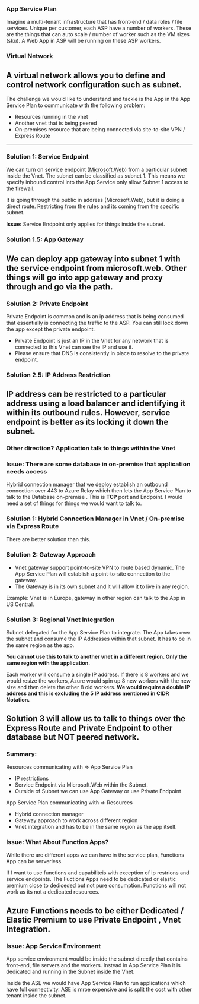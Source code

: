 ### App Service Plan 


Imagine a multi-tenant infrastructure that has front-end / data roles / file services. Unique per customer, each ASP have a number of workers. These are the things that can auto scale / number of worker such as the VM sizes (sku). A Web App in ASP will be running on these ASP workers.

### Virtual Network


A virtual network allows you to define and control network configuration such as subnet. 
----

The challenge we would like to understand and tackle is the App in the App Service Plan to communicate with the following problem:


- Resources running in the vnet
- Another vnet that is being peered
- On-premises resource that are being connected via site-to-site VPN / Express Route


----

### Solution 1: Service Endpoint


We can turn on service endpoint ([Microsoft.Web](http://microsoft.web/)) from a particular subnet inside the Vnet. The subnet can be classified as subnet 1. This means we specify inbound control into the App Service only allow Subnet 1 access to the firewall.

It is going through the public in address (Microsoft.Web), but it is doing a direct route. Restricting from the rules and its coming from the specific subnet.

**Issue:** Service Endpoint only applies for things inside the subnet. 

### Solution 1.5: App Gateway 


We can deploy app gateway into subnet 1 with the service endpoint from microsoft.web. Other things will go into app gateway and proxy through and go via the path.  
----

### Solution 2: Private Endpoint


Private Endpoint is common and is an ip address that is being consumed that essentially is connecting the traffic to the ASP. You can still lock down the app except the private endpoint.


- Private Endpoint is just an IP in the Vnet for any network that is connected to this Vnet can see the IP and use it. 
- Please ensure that DNS is consistently in place to resolve to the private endpoint.

### Solution 2.5: IP Address Restriction 


IP address can be restricted to a particular address using a load balancer and identifying it within its outbound rules. However, service endpoint is better as its locking it down the subnet.
----

### Other direction? Application talk to things within the Vnet 


### Issue: There are some database in on-premise that application needs access


Hybrid connection manager that we deploy establish an outbound connection over 443 to Azure Relay which then lets the App Service Plan to talk to the Database on-premise . This is **TCP** port and Endpoint. I would need a set of things for things we would want to talk to. 

### Solution 1: Hybrid Connection Manager in Vnet / On-premise via Express Route


There are better solution than this. 

### Solution 2: Gateway Approach

- Vnet gateway support point-to-site VPN to route based dynamic. The App Service Plan will establish a point-to-site connection to the gateway. 
- The Gateway is in its own subnet and it will allow it to live in any region. 

Example: Vnet is in Europe, gateway in other region can talk to the App in US Central. 

### Solution 3: Regional Vnet Integration 


Subnet delegated for the App Service Plan to integrate. The App takes over the subnet and consume the IP Addresses within that subnet. It has to be in the same region as the app. 

**You cannot use this to talk to another vnet in a different region. Only the same region with the application.** 

Each worker will consume a single IP address. If there is 8 workers and we would resize the workers, Azure would spin up 8 new workers with the new size and then delete the other 8 old workers. **We would require a double IP address and this is excluding the 5 IP address mentioned in CIDR Notation.** 

Solution 3 will allow us to talk to things over the Express Route and Private Endpoint to other database but **NOT** peered network.
----

### Summary:


Resources communicating with ⇒ App Service Plan 


- IP restrictions 
- Service Endpoint via Microsoft.Web within the Subnet. 
- Outside of Subnet we can use App Gateway or use Private Endpoint 

App Service Plan communicating with ⇒ Resources


- Hybrid connection manager
- Gateway approach to work across different region
- Vnet integration and has to be in the same region as the app itself.

### Issue: What About Function Apps? 


While there are different apps we can have in the service plan, Functions App can be serverless. 

If I want to use functions and capabiliteis with exception of ip restrions and service endpoints. The Fuctions Apps need to be dedicated or elastic premium close to dediceded but not pure consumption. Functions will not work as its not a dedicated resources.

Azure Functions needs to be either Dedicated / Elastic Premium to use Private Endpoint , Vnet Integration. 
----

### Issue: App Service Environment 


App service environment would be inside the subnet directly that contains front-end, file servers and the workers. Instead in App Service Plan it is dedicated and running in the Subnet inside the Vnet.

Inside the ASE we would have App Service Plan to run applications which have full connectivity. ASE is mroe expensive and is split the cost with other tenant inside the subnet. 
